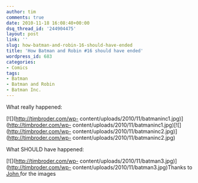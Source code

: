 ```yaml
---
author: tim
comments: true
date: 2010-11-18 16:08:40+00:00
dsq_thread_id: '244904475'
layout: post
link: ''
slug: how-batman-and-robin-16-should-have-ended
title: 'How Batman and Robin #16 should have ended'
wordpress_id: 683
categories:
- Comics
tags:
- Batman
- Batman and Robin
- Batman Inc.
---
```


What really happened:

[![](http://timbroder.com/wp-
content/uploads/2010/11/batmaninc1.jpg)](http://timbroder.com/wp-
content/uploads/2010/11/batmaninc1.jpg)[![](http://timbroder.com/wp-
content/uploads/2010/11/batmaninc2.jpg)](http://timbroder.com/wp-
content/uploads/2010/11/batmaninc2.jpg)

What SHOULD have happened:

[![](http://timbroder.com/wp-
content/uploads/2010/11/batman3.jpg)](http://timbroder.com/wp-
content/uploads/2010/11/batman3.jpg)Thanks to [John
](http://twitter.com/#!/falcore000)for the images
